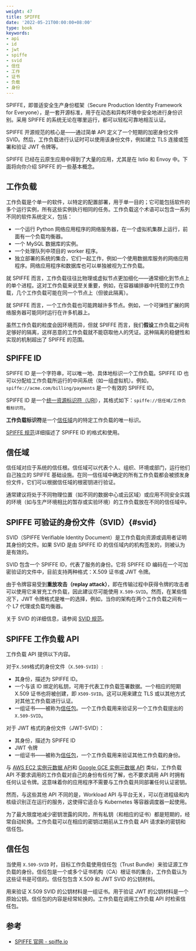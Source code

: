 ```yaml
---
weight: 47
title: SPIFFE
date: '2022-05-21T00:00:00+08:00'
type: book
keywords:
- api
- id
- jwt
- spiffe
- svid
- 信任
- 工作
- 证书
- 负载
- 身份
---
```

SPIFFE，即普适安全生产身份框架（Secure Production Identity Framework for Everyone），是一套开源标准，用于在动态和异构环境中安全地进行身份识别。采用 SPIFFE 的系统无论在哪里运行，都可以轻松可靠地相互认证。

SPIFFE 开源规范的核心是——通过简单 API 定义了一个短期的加密身份文件 SVID。然后，工作负载进行认证时可以使用该身份文件，例如建立 TLS 连接或签署和验证 JWT 令牌等。

SPIFFE 已经在云原生应用中得到了大量的应用，尤其是在 Istio 和 Envoy 中。下面将向你介绍 SPIFFE 的一些基本概念。

## 工作负载

工作负载是个单一的软件，以特定的配置部署，用于单一目的；它可能包括软件的多个运行实例，所有这些实例执行相同的任务。工作负载这个术语可以包含一系列不同的软件系统定义，包括：

- 一个运行 Python 网络应用程序的网络服务器，在一个虚拟机集群上运行，前面有一个负载均衡器。
- 一个 MySQL 数据库的实例。
- 一个处理队列中项目的 worker 程序。
- 独立部署的系统的集合，它们一起工作，例如一个使用数据库服务的网络应用程序。网络应用程序和数据库也可以单独被视为工作负载。

就 SPIFFE 而言，工作负载往往比物理或虚拟节点更加细化——通常细化到节点上的单个进程。这对工作负载来说至关重要，例如，在容器编排器中托管的工作负载，几个工作负载可能在同一个节点上（但彼此隔离）。

就 SPIFFE 而言，一个工作负载也可能跨越许多节点。例如，一个可弹性扩展的网络服务器可能同时运行在许多机器上。

虽然工作负载的粒度会因环境而异，但就 SPIFFE 而言，我们**假设**工作负载之间有足够好的隔离，这样恶意的工作负载就不能窃取他人的凭证。这种隔离的稳健性和实现的机制超出了 SPIFFE 的范围。

## SPIFFE ID

SPIFFE ID 是一个字符串，可以唯一地、具体地标识一个工作负载。SPIFFE ID 也可以分配给工作负载所运行的中间系统（如一组虚拟机）。例如，`spiffe://acme.com/billing/payments` 是一个有效的 SPIFFE ID。

SPIFFE ID 是一个[统一资源标识符（URI](https://tools.ietf.org/html/rfc3986)），其格式如下：`spiffe://信任域/工作负载标识符`。

**工作负载标识符**是一个[信任域](https://spiffe.io/docs/latest/spiffe-about/spiffe-concepts/#trust-domain)内的特定工作负载的唯一标识。

[SPIFFE 规范](https://github.com/spiffe/spiffe/blob/main/standards/SPIFFE.md)详细描述了 SPIFFE ID 的格式和使用。

## 信任域

信任域对应于系统的信任根。信任域可以代表个人、组织、环境或部门，运行他们自己独立的 SPIFFE 基础设施。在同一信任域中确定的所有工作负载都会被颁发身份文件，它们可以根据信任域的根密钥进行验证。

通常建议将处于不同物理位置（如不同的数据中心或云区域）或应用不同安全实践的环境（如与生产环境相比的暂存或实验环境）的工作负载放在不同的信任域中。

## SPIFFE 可验证的身份文件（SVID）{#svid}

SVID（SPIFFE Verifiable Identity Document）是工作负载向资源或调用者证明其身份的文件。如果 SVID 是由 SPIFFE ID 的信任域内的机构签发的，则被认为是有效的。

SVID 包含一个 SPIFFE ID，代表了服务的身份。它将 SPIFFE ID 编码在一个可加密验证的文件中，目前支持两种格式：X.509 证书或 JWT 令牌。

由于令牌容易受到**重放攻击（replay attack）**，即在传输过程中获得令牌的攻击者可以使用它来冒充工作负载，因此建议尽可能使用 `X.509-SVID`。然而，在某些情况下，JWT 令牌格式是唯一的选择，例如，当你的架构在两个工作负载之间有一个 L7 代理或负载均衡器。

关于 SVID 的详细信息，请参阅 [SVID 规范](https://github.com/spiffe/spiffe/blob/main/standards/X509-SVID.md)。

## SPIFFE 工作负载 API

工作负载 API 提供以下内容。

对于`X.509`格式的身份文件（`X.509-SVID`）:

- 其身份，描述为 SPIFFE ID。
- 一个与该 ID 绑定的私钥，可用于代表工作负载签署数据。一个相应的短期 X.509 证书也将被创建，即 `X509-SVID`。这可以用来建立 TLS 或以其他方式对其他工作负载进行认证。
- 一组证书——被称为[信任包](https://spiffe.io/docs/latest/spiffe-about/spiffe-concepts/#trust-bundle)。一个工作负载用来验证另一个工作负载提出的`X.509-SVID`。

对于 JWT 格式的身份文件（JWT-SVID）：

- 其身份，描述为 SPIFFE ID
- JWT 令牌
- 一组证书——被称为[信任包](https://spiffe.io/docs/latest/spiffe-about/spiffe-concepts/#trust-bundle)，一个工作负载用来验证其他工作负载的身份。

与 [AWS  EC2 实例元数据 API](https://docs.aws.amazon.com/AWSEC2/latest/UserGuide/ec2-instance-metadata.html)和 [Google GCE 实例元数据 API](https://cloud.google.com/compute/docs/storing-retrieving-metadata) 类似，工作负载 API 不要求调用的工作负载对自己的身份有任何了解，也不要求调用 API 时拥有任何认证令牌。这意味着你的应用程序不需要与工作负载共同部署任何认证密钥。

然而，与这些其他 API 不同的是，Workload API 与平台无关，可以在进程级和内核级识别正在运行的服务，这使得它适合与 Kubernetes 等容器调度器一起使用。

为了最大限度地减少密钥泄露的风险，所有私钥（和相应的证书）都是短期的，经常自动轮换。工作负载可以在相应的密钥过期前从工作负载 API 请求新的密钥和信任包。

## 信任包

当使用 `X.509-SVID` 时，目标工作负载使用信任包（Trust Bundle）来验证源工作负载的身份。信任包是一个或多个证书机构（CA）根证书的集合，工作负载认为这些证书是可信的。信任包包含 X.509 和 JWT SVID 的公钥材料。

用来验证 X.509 SVID 的公钥材料是一组证书。用于验证 JWT 的公钥材料是一个原始公钥。信任包的内容是经常轮换的。工作负载在调用工作负载 API 时检索信任包。

## 参考

- [SPIFFE 官网 - spiffe.io](https://spiffe.io)
